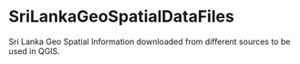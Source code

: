 SriLankaGeoSpatialDataFiles
===========================

Sri Lanka Geo Spatial Information downloaded from different sources to be used in QGIS.
